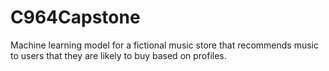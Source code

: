 # C964Capstone
Machine learning model for a fictional music store that recommends music to users that they are likely to buy based on profiles. 

